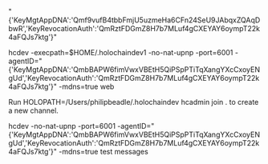 

"{'KeyMgtAppDNA':'Qmf9vufB4tbbFmjU5uzmeHa6CFn24SeU9JAbqxZQAqDbwR','KeyRevocationAuth':'QmRztFDGmZ8H7b7MLuf4gCXEYAY6oympT22k4aFQJs7ktg'}"

hcdev -execpath=$HOME/.holochaindev1 -no-nat-upnp -port=6001 -agentID="{'KeyMgtAppDNA':'QmbBAPW6fimVwxVBEtH5QiPSpPTiTqXangYXcCxoyENgUd','KeyRevocationAuth':'QmRztFDGmZ8H7b7MLuf4gCXEYAY6oympT22k4aFQJs7ktg'}" -mdns=true web


Run HOLOPATH=/Users/philipbeadle/.holochaindev hcadmin join . <new channel name> to create a new channel.

hcdev -no-nat-upnp -port=6001 -agentID="{'KeyMgtAppDNA':'QmbBAPW6fimVwxVBEtH5QiPSpPTiTqXangYXcCxoyENgUd','KeyRevocationAuth':'QmRztFDGmZ8H7b7MLuf4gCXEYAY6oympT22k4aFQJs7ktg'}" -mdns=true test messages
